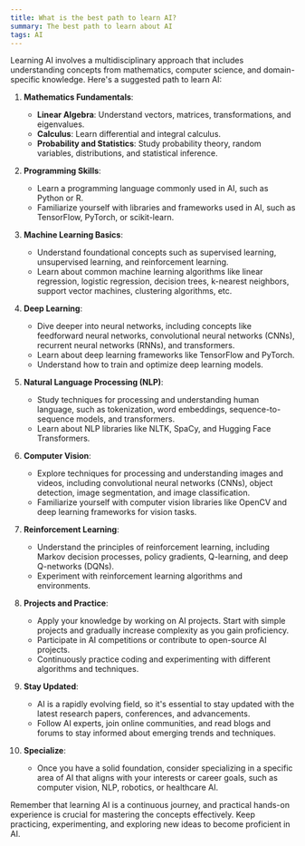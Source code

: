 ```yaml
---
title: What is the best path to learn AI? 
summary: The best path to learn about AI
tags: AI
---
```



Learning AI involves a multidisciplinary approach that includes understanding concepts from mathematics, computer science, and domain-specific knowledge. Here's a suggested path to learn AI:

1. **Mathematics Fundamentals**:
   - **Linear Algebra**: Understand vectors, matrices, transformations, and eigenvalues.
   - **Calculus**: Learn differential and integral calculus.
   - **Probability and Statistics**: Study probability theory, random variables, distributions, and statistical inference.

2. **Programming Skills**:
   - Learn a programming language commonly used in AI, such as Python or R.
   - Familiarize yourself with libraries and frameworks used in AI, such as TensorFlow, PyTorch, or scikit-learn.

3. **Machine Learning Basics**:
   - Understand foundational concepts such as supervised learning, unsupervised learning, and reinforcement learning.
   - Learn about common machine learning algorithms like linear regression, logistic regression, decision trees, k-nearest neighbors, support vector machines, clustering algorithms, etc.

4. **Deep Learning**:
   - Dive deeper into neural networks, including concepts like feedforward neural networks, convolutional neural networks (CNNs), recurrent neural networks (RNNs), and transformers.
   - Learn about deep learning frameworks like TensorFlow and PyTorch.
   - Understand how to train and optimize deep learning models.

5. **Natural Language Processing (NLP)**:
   - Study techniques for processing and understanding human language, such as tokenization, word embeddings, sequence-to-sequence models, and transformers.
   - Learn about NLP libraries like NLTK, SpaCy, and Hugging Face Transformers.

6. **Computer Vision**:
   - Explore techniques for processing and understanding images and videos, including convolutional neural networks (CNNs), object detection, image segmentation, and image classification.
   - Familiarize yourself with computer vision libraries like OpenCV and deep learning frameworks for vision tasks.

7. **Reinforcement Learning**:
   - Understand the principles of reinforcement learning, including Markov decision processes, policy gradients, Q-learning, and deep Q-networks (DQNs).
   - Experiment with reinforcement learning algorithms and environments.

8. **Projects and Practice**:
   - Apply your knowledge by working on AI projects. Start with simple projects and gradually increase complexity as you gain proficiency.
   - Participate in AI competitions or contribute to open-source AI projects.
   - Continuously practice coding and experimenting with different algorithms and techniques.

9. **Stay Updated**:
   - AI is a rapidly evolving field, so it's essential to stay updated with the latest research papers, conferences, and advancements.
   - Follow AI experts, join online communities, and read blogs and forums to stay informed about emerging trends and techniques.

10. **Specialize**:
    - Once you have a solid foundation, consider specializing in a specific area of AI that aligns with your interests or career goals, such as computer vision, NLP, robotics, or healthcare AI.

Remember that learning AI is a continuous journey, and practical hands-on experience is crucial for mastering the concepts effectively. Keep practicing, experimenting, and exploring new ideas to become proficient in AI.